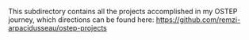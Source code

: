 This subdirectory contains all the projects accomplished in my OSTEP journey, which directions can be found here: https://github.com/remzi-arpacidusseau/ostep-projects
